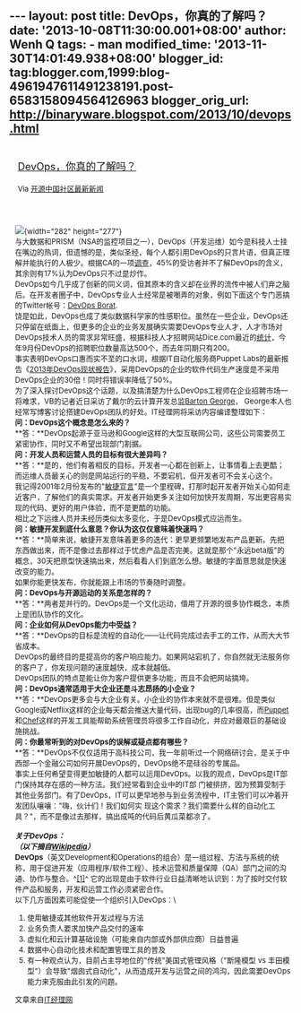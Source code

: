 --- layout: post title: DevOps，你真的了解吗？ date:
'2013-10-08T11:30:00.001+08:00' author: Wenh Q tags: - man
modified\_time: '2013-11-30T14:01:49.938+08:00' blogger\_id:
tag:blogger.com,1999:blog-4961947611491238191.post-6583158094564126963
blogger\_orig\_url: http://binaryware.blogspot.com/2013/10/devops.html
---
<div style="margin: 10px; padding: 5px;">

<div style="font-size: 18px;">

[DevOps，你真的了解吗？](http://www.oschina.net/news/44708/devops)

</div>

<div style="font-size: 13px;">

Via [开源中国社区最新新闻](http://www.oschina.net/?from=rss)

</div>

</div>

<div style="font-size: 13px; padding: 15px 0 10px 10px;">

![](http://static.oschina.net/uploads/img/201310/02072341_OJKL.png){width="282"
height="277"}\
与大数据和PRISM（NSA的监控项目之一），DevOps（开发运维）如今是科技人士挂在嘴边的热词，但遗憾的是，类似圣经，每个人都引用DevOps的只言片语，但真正理解并能执行的人极少。根据CA的一项[调查](http://www.serviceassurancedaily.com/2012/12/what-is-devops-answer-elusive-to-many/)，45%的受访者并不了解DevOps的含义，其余则有17%认为DevOps只不过是炒作。\
DevOps如今几乎成了创新的同义词，但其原本的含义却在业界的流传中被人们弃之脑后。在开发者圈子中，DevOps专业人士经常是被嘲弄的对象，例如下面这个专门恶搞的Twitter帐号：[DevOps
Borat](https://twitter.com/DEVOPS_BORAT).\
饶是如此，DevOps也成了类似数据科学家的性感职位。虽然在一些企业，DevOps还只停留在纸面上，但更多的企业的业务发展确实需要DevOps专业人才，人才市场对DevOps技术人员的需求非常旺盛，根据科技人才招聘网站Dice.com最近的[统计](http://media.dice.com/report/september-2013-techjobs-cloud-aws-ruby-linux-puppet-python-perl-devops-shell/)，今年9月份DevOps的招聘职位数量高达500个，而去年同期只有200。\
事实表明DevOps口惠而实不至的口水词，根据IT自动化服务商Puppet
Labs的最新报告《[2013年DevOps现状报告](http://www.ctocio.com/ccnews/11926.html)》，采用DevOps的企业的软件代码生产速度是不采用DevOps企业的30倍！同时将错误率降低了50%。\
为了深入探讨DevOps这个话题，以及搞清楚为什么DevOps工程师在企业招聘市场一将难求，VB的记者近日采访了戴尔的云计算开发总监[Barton
George](http://bartongeorge.net/2013/06/27/developers-it-ops-cloud-innovation/)，
George本人也经常写博客讨论搭建DevOps团队的好处。IT经理网将采访内容编译整理如下：\
**问：DevOps这个概念是怎么来的？**\
**答：**DevOps起源于亚马逊和Google这样的大型互联网公司，这些公司需要员工紧密协作，同时又不希望出现部门割据。\
**问：开发人员和运营人员的目标有很大差异吗？**\
**答：**是的，他们有着相反的目标，开发者一心都在创新上，让事情看上去更酷；而运维人员最关心的则是网站运行的平稳，不要宕机，但开发者可不会关心这个。\
我记得2001年2月份发布的"[敏捷宣言](http://agilemanifesto.org/)"是一个里程碑，打那时起开发者开始关心如何走近客户，了解他们的真实需求。开发者开始更多关注如何加快开发周期，写出更容易实现的代码、更好的用户体验，而不是更酷的功能。\
相比之下运维人员并未经历类似太多变化，于是DevOps模式应运而生。\
**问：敏捷开发到底什么意思？你认为这仅仅意味着快速吗？**\
**答：**简单来说，敏捷开发意味着更多的迭代：更早更频繁地发布产品更新。先把东西做出来，而不是像过去那样过于忧虑产品是否完美。这就是那个"永远beta版"的概念，30天把原型快速搞出来，然后看看人们到底怎么想。敏捷的字面意思就是快速改变的能力。\
如果你能更快发布，你就能跟上市场的节奏随时调整。\
**问：DevOps与开源运动的关系是怎样的？**\
**答：**两者是并行的。DevOps是一个文化运动，借用了开源的很多协作概念，本质上是团队协作的文化。\
**问：企业如何从DevOps能力中受益？**\
**答：**DevOps的目标是流程的自动化——让代码完成过去手工的工作，从而大大节省成本。\
DevOps的最终目的是提高你的客户响应能力。如果网站宕机了，你自然就无法服务你的客户了，你发现问题的速度越快，成本就越低。\
DevOps团队的特点是能让你为客户提供更多功能，而且不会把网站搞垮。\
**问：DevOps通常适用于大企业还是斗志昂扬的小企业？**\
**答：**DevOps更多会与大企业有关。小企业的协作本来就不是很难。但是类似Google或Netflix这样的企业每天都会推送大量代码，出现bug的几率很高，而[Puppet](http://puppetlabs.com/%E2%80%8E)和[Chef](http://venturebeat.com/2013/09/30/an-idiots-guide-to-devops/www.opscode.com/chef)这样的开发工具能帮助系统管理员将很多工作自动化，并应对最艰巨的基础设施挑战。\
**问：你最常听到的对DevOps的误解或疑点都有哪些？**\
**答：**DevOps不仅仅适用于高科技公司，我一年前听过一个网络研讨会，是关于中西部一个金融公司如何开展DevOps的，DevOps绝不是硅谷的专属品。\
事实上任何希望变得更加敏捷的人都可以运用DevOps。以我的观点，DevOps是IT部门保持其存在感的一种方法。我们经常看到企业中的IT部
门被排挤，因为预算受制于其他业务部门。有了DevOps，IT可以更早地参与到业务流程中，IT主管们可以冲着开发团队嚷嚷："嗨，伙计们！我们如何实
现这个需求？我们需要什么样的自动化工具？"，而不是像过去那样，搞出成吨的代码后黄瓜菜都凉了。\
\
***关于DevOps：***\
***（以下摘自[Wikipedia](http://zh.wikipedia.org/wiki/DevOps)）***\
**DevOps**（英文Development和Operations的组合）是一组过程、方法与系统的统称，用于促进开发（应用程序/软件工程）、技术运营和质量保障（QA）部门之间的沟通、协作与整合。^[\[1\]](http://zh.wikipedia.org/wiki/DevOps#cite_note-1)^
它的出现是由于软件行业日益清晰地认识到：为了按时交付软件产品和服务，开发和运营工作必须紧密合作。\
以下几方面因素可能促使一个组织引入DevOps：\
1.  使用敏捷或其他软件开发过程与方法
2.  业务负责人要求加快产品交付的速率
3.  虚拟化和云计算基础设施（可能来自内部或外部供应商）日益普遍
4.  数据中心自动化技术和配置管理工具的普及
5.  有一种观点认为，目前占主导地位的"传统"美国式管理风格（"斯隆模型 vs
    丰田模型"）会导致"烟囱式自动化"，从而造成开发与运营之间的鸿沟，因此需要DevOps能力来克服由此引发的问题。

文章来自[IT经理网](http://www.ctocio.com/ "IT经理网")

</div>
